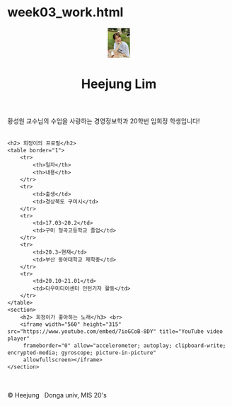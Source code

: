 # week03_work.html
<!DOCTYPE html>
<html lang="ko">
<head>
    <meta charset="UTF-8">
    <meta http-equiv="X-UA-Compatible" content="IE=edge">
    <meta name="viewport" content="width=device-width, initial-scale=1.0">
    <title>Heejung's self-introduction webpage</title>
</head>
<body>
    <header>
        <img src="./images01/myphoto.jpg" alt="" width="10%">
        <h1>Heejung Lim</h1>
    </header>
</div>
<div id="profile">
    황성원 교수님의 수업을 사랑하는 경영정보학과 20학번 임희정 학생입니다! <br> <br>

    <h2> 희정이의 프로필</h2>
    <table border="1">
        <tr>
            <th>일자</th>
            <th>내용</th>
        </tr>
        <tr>
            <td>출생</td>
            <td>경상북도 구미시</td>
        </tr>
        <tr>
            <td>17.03~20.2</td>
            <td>구미 형곡고등학교 졸업</td>
        </tr>
        <tr>
            <td>20.3~현재</td>
            <td>부산 동아대학교 재학중</td>
        </tr>
        <tr>
            <td>20.10~21.01</td>
            <td>다우미디어센터 인턴기자 활동</td>
        </tr>
    </table>
    <section>
        <h2> 희정이가 좋아하는 노래</h3> <br>
        <iframe width="560" height="315" src="https://www.youtube.com/embed/7ioGCoB-8DY" title="YouTube video player"
         frameborder="0" allow="accelerometer; autoplay; clipboard-write; encrypted-media; gyroscope; picture-in-picture" 
         allowfullscreen></iframe>
    </section>
</div>  
<br> <br>
    <footer> &copy; Heejung  &nbsp; Donga univ, MIS 20's</footer>
</body>
</html>
